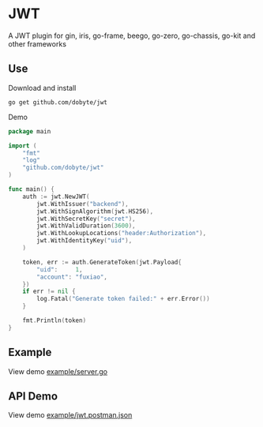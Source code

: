 # JWT

A JWT plugin for gin, iris, go-frame, beego, go-zero, go-chassis, go-kit and other frameworks

## Use

Download and install

```shell
go get github.com/dobyte/jwt
```

Demo

```go
package main

import (
	"fmt"
	"log"
	"github.com/dobyte/jwt"
)

func main() {
	auth := jwt.NewJWT(
		jwt.WithIssuer("backend"),
		jwt.WithSignAlgorithm(jwt.HS256),
		jwt.WithSecretKey("secret"),
		jwt.WithValidDuration(3600),
		jwt.WithLookupLocations("header:Authorization"),
		jwt.WithIdentityKey("uid"),
	)

	token, err := auth.GenerateToken(jwt.Payload{
		"uid":     1,
		"account": "fuxiao",
	})
	if err != nil {
		log.Fatal("Generate token failed:" + err.Error())
	}

	fmt.Println(token)
}
```

## Example

View demo [example/server.go](example/server.go)

## API Demo

View demo [example/jwt.postman.json](example/jwt.postman.json)